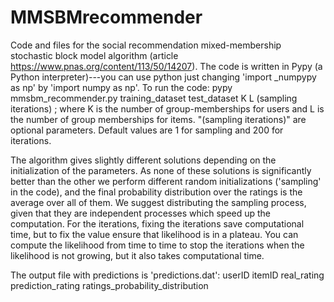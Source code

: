 # MMSBMrecommender
Code and files for the social recommendation mixed-membership stochastic block model algorithm (article https://www.pnas.org/content/113/50/14207). 
The code is written in Pypy (a Python interpreter)---you can use python just changing 'import _numpypy as np' by 'import numpy as np'. To run the code:
pypy mmsbm_recommender.py training_dataset test_dataset K L (sampling iterations) ; where K is the number of group-memberships for users and L is the number of group memberships for items. "(sampling iterations)" are optional parameters. Default values are 1 for sampling and 200 for iterations.

The algorithm gives slightly different solutions depending on the initialization of the parameters. As none of these solutions is significantly better than the other we perform different random initializations ('sampling' in the code), and the final probability distribution over the ratings is the average over all of them.
We suggest distributing the sampling process, given that they are independent processes which speed up the computation. For the iterations, fixing the iterations save computational time, but to fix the value ensure that likelihood is in a plateau. You can compute the likelihood from time to time to stop the iterations when the likelihood is not growing, but it also takes computational time.

The output file with predictions is 'predictions.dat':
userID itemID real_rating prediction_rating ratings_probability_distribution
